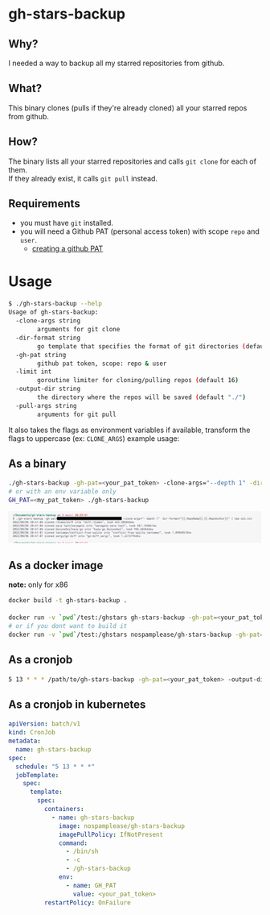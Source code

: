# gh-stars-backup

## Why?

I needed a way to backup all my starred repositories from github.

## What?

This binary clones (pulls if they're already cloned) all your starred repos from github.

## How?

The binary lists all your starred repositories and calls `git clone` for each of them.  
If they already exist, it calls `git pull` instead.

## Requirements

- you must have `git` installed.
- you will need a Github PAT (personal access token) with scope `repo` and `user`.
  - [creating a github PAT](https://docs.github.com/en/authentication/keeping-your-account-and-data-secure/creating-a-personal-access-token)

# Usage

```sh
$ ./gh-stars-backup --help
Usage of gh-stars-backup:
  -clone-args string
        arguments for git clone
  -dir-format string
        go template that specifies the format of git directories (default "{{.RepoName}} [{{.RepoAuthor}}]")
  -gh-pat string
        github pat token, scope: repo & user
  -limit int
        goroutine limiter for cloning/pulling repos (default 16)
  -output-dir string
        the directory where the repos will be saved (default "./")
  -pull-args string
        arguments for git pull
```

It also takes the flags as environment variables if available, transform the flags to uppercase (ex: `CLONE_ARGS`)
example usage:

## As a binary

```sh
./gh-stars-backup -gh-pat=<your_pat_token> -clone-args="--depth 1" -dir-format="{{.RepoName}}_{{.RepoAuthor}}" -output-dir="./ghbackup" | tee out.txt
# or with an env variable only
GH_PAT=<my_pat_token> ./gh-stars-backup
```

![](img/usage.png)

## As a docker image

**note:** only for x86

```sh
docker build -t gh-stars-backup .

docker run -v `pwd`/test:/ghstars gh-stars-backup -gh-pat=<your_pat_token> -output-dir="./ghstars"
# or if you dont want to build it
docker run -v `pwd`/test:/ghstars nospamplease/gh-stars-backup -gh-pat=<your_pat_token> -output-dir="./ghstars"
```

## As a cronjob

```sh
5 13 * * * /path/to/gh-stars-backup -gh-pat=<your_pat_token> -output-dir=<directory_where_you_want_to_save>
```

## As a cronjob in kubernetes

```yaml
apiVersion: batch/v1
kind: CronJob
metadata:
  name: gh-stars-backup
spec:
  schedule: "5 13 * * *"
  jobTemplate:
    spec:
      template:
        spec:
          containers:
            - name: gh-stars-backup
              image: nospamplease/gh-stars-backup
              imagePullPolicy: IfNotPresent
              command:
                - /bin/sh
                - -c
                - /gh-stars-backup
              env:
                - name: GH_PAT
                  value: <your_pat_token>
          restartPolicy: OnFailure
```
